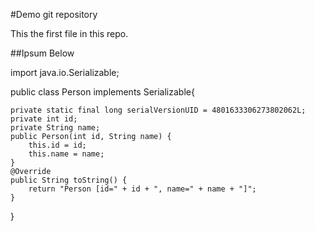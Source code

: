 #Demo git repository

This the first file in this repo.

##Ipsum Below

import java.io.Serializable;

public class Person implements Serializable{

	private static final long serialVersionUID = 4801633306273802062L;
	private int id;
	private String name;
	public Person(int id, String name) {
		this.id = id;
		this.name = name;
	}
	@Override
	public String toString() {
		return "Person [id=" + id + ", name=" + name + "]";
	}
	
	
}